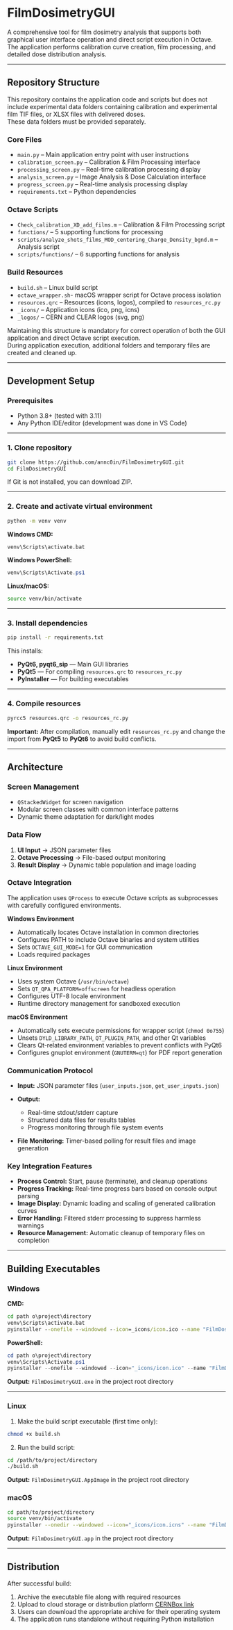 # FilmDosimetryGUI

A comprehensive tool for film dosimetry analysis that supports both graphical user interface operation and direct script execution in Octave.  
The application performs calibration curve creation, film processing, and detailed dose distribution analysis.

---

## Repository Structure

This repository contains the application code and scripts but does not include experimental data folders containing calibration and experimental film TIF files, or XLSX files with delivered doses.  
These data folders must be provided separately.

### Core Files
- `main.py` – Main application entry point with user instructions
- `calibration_screen.py` – Calibration & Film Processing interface
- `processing_screen.py` – Real-time calibration processing display
- `analysis_screen.py` – Image Analysis & Dose Calculation interface
- `progress_screen.py` – Real-time analysis processing display
- `requirements.txt` – Python dependencies

### Octave Scripts
- `Check_calibration_XD_add_films.m` – Calibration & Film Processing script
- `functions/` – 5 supporting functions for processing
- `scripts/analyze_shots_films_MOD_centering_Charge_Density_bgnd.m` – Analysis script
- `scripts/functions/` – 6 supporting functions for analysis

### Build Resources
- `build.sh` – Linux build script
- `octave_wrapper.sh`- macOS wrapper script for Octave process isolation
- `resources.qrc` – Resources (icons, logos), compiled to `resources_rc.py`
- `_icons/` – Application icons (ico, png, icns)
- `_logos/` – CERN and CLEAR logos (svg, png)

Maintaining this structure is mandatory for correct operation of both the GUI application and direct Octave script execution.  
During application execution, additional folders and temporary files are created and cleaned up.

---

## Development Setup

### Prerequisites
- Python 3.8+ (tested with 3.11)  
- Any Python IDE/editor (development was done in VS Code)

---

### 1. Clone repository
```bash
git clone https://github.com/annc0in/FilmDosimetryGUI.git
cd FilmDosimetryGUI
```
If Git is not installed, you can download ZIP.

---

### 2. Create and activate virtual environment

```bash
python -m venv venv
```

**Windows CMD:**
```cmd
venv\Scripts\activate.bat
```

**Windows PowerShell:**
```powershell
venv\Scripts\Activate.ps1
```

**Linux/macOS:**
```bash
source venv/bin/activate
```

---

### 3. Install dependencies
```bash
pip install -r requirements.txt
```

This installs:
- **PyQt6, pyqt6_sip** — Main GUI libraries
- **PyQt5** — For compiling `resources.qrc` to `resources_rc.py`
- **PyInstaller** — For building executables

---

### 4. Compile resources
```bash
pyrcc5 resources.qrc -o resources_rc.py
```

**Important:** After compilation, manually edit `resources_rc.py` and change the import from **PyQt5** to **PyQt6** to avoid build conflicts.

---

## Architecture

### Screen Management
- `QStackedWidget` for screen navigation
- Modular screen classes with common interface patterns
- Dynamic theme adaptation for dark/light modes

### Data Flow
1. **UI Input** → JSON parameter files  
2. **Octave Processing** → File-based output monitoring  
3. **Result Display** → Dynamic table population and image loading  

### Octave Integration
The application uses `QProcess` to execute Octave scripts as subprocesses with carefully configured environments.

**Windows Environment**
- Automatically locates Octave installation in common directories
- Configures PATH to include Octave binaries and system utilities
- Sets `OCTAVE_GUI_MODE=1` for GUI communication
- Loads required packages

**Linux Environment**
- Uses system Octave (`/usr/bin/octave`)
- Sets `QT_QPA_PLATFORM=offscreen` for headless operation
- Configures UTF-8 locale environment
- Runtime directory management for sandboxed execution

**macOS Environment**
- Automatically sets execute permissions for wrapper script (`chmod 0o755`)
- Unsets `DYLD_LIBRARY_PATH`, `QT_PLUGIN_PATH`, and other Qt variables
- Clears Qt-related environment variables to prevent conflicts with PyQt6
- Configures gnuplot environment (`GNUTERM=qt`) for PDF report generation

### Communication Protocol
- **Input:** JSON parameter files (`user_inputs.json`, `get_user_inputs.json`)  
- **Output:**
  - Real-time stdout/stderr capture  
  - Structured data files for results tables  
  - Progress monitoring through file system events  

- **File Monitoring:** Timer-based polling for result files and image generation

### Key Integration Features
- **Process Control:** Start, pause (terminate), and cleanup operations  
- **Progress Tracking:** Real-time progress bars based on console output parsing  
- **Image Display:** Dynamic loading and scaling of generated calibration curves  
- **Error Handling:** Filtered stderr processing to suppress harmless warnings  
- **Resource Management:** Automatic cleanup of temporary files on completion  

---

## Building Executables

### Windows

**CMD:**
```cmd
cd path	o\project\directory
venv\Scripts\activate.bat
pyinstaller --onefile --windowed --icon=_icons/icon.ico --name "FilmDosimetryGUI" main.py && rmdir /s /q build && del FilmDosimetryGUI.spec && move dist\FilmDosimetryGUI.exe . && rmdir /s /q dist
```

**PowerShell:**
```powershell
cd path	o\project\directory
venv\Scripts\Activate.ps1
pyinstaller --onefile --windowed --icon="_icons/icon.ico" --name "FilmDosimetryGUI" main.py; Remove-Item -Recurse -Force build,FilmDosimetryGUI.spec -ErrorAction SilentlyContinue; Move-Item dist/FilmDosimetryGUI.exe .; Remove-Item -Recurse -Force dist
```

**Output:** `FilmDosimetryGUI.exe` in the project root directory

---

### Linux

1. Make the build script executable (first time only):
```bash
chmod +x build.sh
```

2. Run the build script:
```bash
cd /path/to/project/directory
./build.sh
```

**Output:** `FilmDosimetryGUI.AppImage` in the project root directory

### macOS

```bash
cd path/to/project/directory
source venv/bin/activate
pyinstaller --onedir --windowed --icon="_icons/icon.icns" --name "FilmDosimetryGUI" --add-data "octave_wrapper.sh:." main.py && rm -rf build FilmDosimetryGUI.spec && mv dist/FilmDosimetryGUI.app . && rm -rf dist
```

**Output:** `FilmDosimetryGUI.app` in the project root directory

---

## Distribution

After successful build:

1. Archive the executable file along with required resources  
2. Upload to cloud storage or distribution platform [CERNBox link](https://cernbox.cern.ch/s/0Q4aSmoEJ99K9rl)  
3. Users can download the appropriate archive for their operating system  
4. The application runs standalone without requiring Python installation
